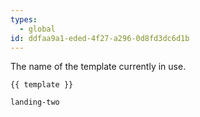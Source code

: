 ```yaml
---
types:
  - global
id: ddfaa9a1-eded-4f27-a296-0d8fd3dc6d1b
---
```

The name of the template currently in use.

```
{{ template }}
```

``` .language-output
landing-two
```
